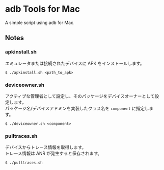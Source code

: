 # adb Tools for Mac

A simple script using adb for Mac.

## Notes

### apkinstall.sh
エミュレータまたは接続されたデバイスに APK をインストールします。
```
$ ./apkinstall.sh <path_to_apk>
```

### deviceowner.sh
アクティブな管理者として設定し、そのパッケージをデバイスオーナーとして設定します。  
パッケージ名/デバイスアドミンを実装したクラス名を `component` に指定します。
```
$ ./deviceowner.sh <component>
```

### pulltraces.sh
デバイスからトレース情報を取得します。  
トレース情報は ANR が発生すると保存されます。
```
$ ./pulltraces.sh
```

